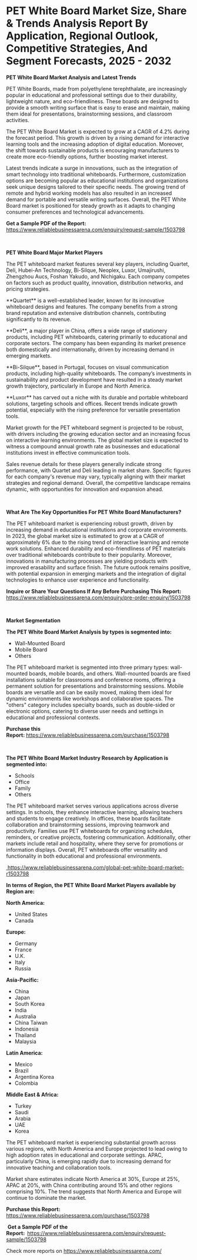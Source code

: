 <p><h1>PET White Board Market Size, Share & Trends Analysis Report By Application, Regional Outlook, Competitive Strategies, And Segment Forecasts, 2025 - 2032</h1></p><p><strong>PET White Board Market Analysis and Latest Trends</strong></p>
<p><p>PET White Boards, made from polyethylene terephthalate, are increasingly popular in educational and professional settings due to their durability, lightweight nature, and eco-friendliness. These boards are designed to provide a smooth writing surface that is easy to erase and maintain, making them ideal for presentations, brainstorming sessions, and classroom activities.</p><p>The PET White Board Market is expected to grow at a CAGR of 4.2% during the forecast period. This growth is driven by a rising demand for interactive learning tools and the increasing adoption of digital education. Moreover, the shift towards sustainable products is encouraging manufacturers to create more eco-friendly options, further boosting market interest. </p><p>Latest trends indicate a surge in innovations, such as the integration of smart technology into traditional whiteboards. Furthermore, customization options are becoming popular as educational institutions and organizations seek unique designs tailored to their specific needs. The growing trend of remote and hybrid working models has also resulted in an increased demand for portable and versatile writing surfaces. Overall, the PET White Board market is positioned for steady growth as it adapts to changing consumer preferences and technological advancements.</p></p>
<p><strong>Get a Sample PDF of the Report:&nbsp;</strong> <a href="https://www.reliablebusinessarena.com/enquiry/request-sample/1503798?utm_campaign=3118&utm_medium=2&utm_source=Github&utm_content=ia&utm_term=23032025&utm_id=pet-white-board">https://www.reliablebusinessarena.com/enquiry/request-sample/1503798</a></p>
<p>&nbsp;</p>
<p><strong>PET White Board Major Market Players</strong></p>
<p><p>The PET whiteboard market features several key players, including Quartet, Deli, Hubei-An Technology, Bi-Silque, Neoplex, Luxor, Umajirushi, Zhengzhou Aucs, Foshan Yakudo, and Nichigaku. Each company competes on factors such as product quality, innovation, distribution networks, and pricing strategies.</p><p>**Quartet** is a well-established leader, known for its innovative whiteboard designs and features. The company benefits from a strong brand reputation and extensive distribution channels, contributing significantly to its revenue.</p><p>**Deli**, a major player in China, offers a wide range of stationery products, including PET whiteboards, catering primarily to educational and corporate sectors. The company has been expanding its market presence both domestically and internationally, driven by increasing demand in emerging markets.</p><p>**Bi-Silque**, based in Portugal, focuses on visual communication products, including high-quality whiteboards. The company’s investments in sustainability and product development have resulted in a steady market growth trajectory, particularly in Europe and North America.</p><p>**Luxor** has carved out a niche with its durable and portable whiteboard solutions, targeting schools and offices. Recent trends indicate growth potential, especially with the rising preference for versatile presentation tools.</p><p>Market growth for the PET whiteboard segment is projected to be robust, with drivers including the growing education sector and an increasing focus on interactive learning environments. The global market size is expected to witness a compound annual growth rate as businesses and educational institutions invest in effective communication tools.</p><p>Sales revenue details for these players generally indicate strong performance, with Quartet and Deli leading in market share. Specific figures for each company's revenue may vary, typically aligning with their market strategies and regional demand. Overall, the competitive landscape remains dynamic, with opportunities for innovation and expansion ahead.</p></p>
<p>&nbsp;</p>
<p><strong>What Are The Key Opportunities For PET White Board Manufacturers?</strong></p>
<p><p>The PET whiteboard market is experiencing robust growth, driven by increasing demand in educational institutions and corporate environments. In 2023, the global market size is estimated to grow at a CAGR of approximately 6% due to the rising trend of interactive learning and remote work solutions. Enhanced durability and eco-friendliness of PET materials over traditional whiteboards contribute to their popularity. Moreover, innovations in manufacturing processes are yielding products with improved erasability and surface finish. The future outlook remains positive, with potential expansion in emerging markets and the integration of digital technologies to enhance user experience and functionality.</p></p>
<p><strong>Inquire or Share Your Questions If Any Before Purchasing This Report:</strong> <a href="https://www.reliablebusinessarena.com/enquiry/pre-order-enquiry/1503798?utm_campaign=3118&utm_medium=2&utm_source=Github&utm_content=ia&utm_term=23032025&utm_id=pet-white-board">https://www.reliablebusinessarena.com/enquiry/pre-order-enquiry/1503798</a></p>
<p>&nbsp;</p>
<p><strong>Market Segmentation</strong></p>
<p><strong>The PET White Board Market Analysis by types is segmented into:</strong></p>
<p><ul><li>Wall-Mounted Board</li><li>Mobile Board</li><li>Others</li></ul></p>
<p><p>The PET whiteboard market is segmented into three primary types: wall-mounted boards, mobile boards, and others. Wall-mounted boards are fixed installations suitable for classrooms and conference rooms, offering a permanent solution for presentations and brainstorming sessions. Mobile boards are versatile and can be easily moved, making them ideal for dynamic environments like workshops and collaborative spaces. The "others" category includes specialty boards, such as double-sided or electronic options, catering to diverse user needs and settings in educational and professional contexts.</p></p>
<p><strong>Purchase this Report:&nbsp;</strong><a href="https://www.reliablebusinessarena.com/purchase/1503798?utm_campaign=3118&utm_medium=2&utm_source=Github&utm_content=ia&utm_term=23032025&utm_id=pet-white-board">https://www.reliablebusinessarena.com/purchase/1503798</a></p>
<p>&nbsp;</p>
<p><strong>The PET White Board Market Industry Research by Application is segmented into:</strong></p>
<p><ul><li>Schools</li><li>Office</li><li>Family</li><li>Others</li></ul></p>
<p><p>The PET whiteboard market serves various applications across diverse settings. In schools, they enhance interactive learning, allowing teachers and students to engage creatively. In offices, these boards facilitate collaboration and brainstorming sessions, improving teamwork and productivity. Families use PET whiteboards for organizing schedules, reminders, or creative projects, fostering communication. Additionally, other markets include retail and hospitality, where they serve for promotions or information displays. Overall, PET whiteboards offer versatility and functionality in both educational and professional environments.</p></p>
<p><a href="https://www.reliablebusinessarena.com/global-pet-white-board-market-r1503798?utm_campaign=3118&utm_medium=2&utm_source=Github&utm_content=ia&utm_term=23032025&utm_id=pet-white-board">&nbsp;https://www.reliablebusinessarena.com/global-pet-white-board-market-r1503798</a></p>
<p><strong>In terms of Region, the PET White Board Market Players available by Region are:</strong></p>
<p>
    <p> <strong> North America: </strong>
        <ul>
            <li>United States</li>
            <li>Canada</li>
        </ul>
        </p> 
    <p> <strong> Europe: </strong>
        <ul>
            <li>Germany</li>
            <li>France</li>
            <li>U.K.</li>
            <li>Italy</li>
            <li>Russia</li>
        </ul>
        </p> 
    <p> <strong> Asia-Pacific: </strong>
        <ul>
            <li>China</li>
            <li>Japan</li>
            <li>South Korea</li>
            <li>India</li>
            <li>Australia</li>
            <li>China Taiwan</li>
            <li>Indonesia</li>
            <li>Thailand</li>
            <li>Malaysia</li>
        </ul>
        </p> 
    <p> <strong> Latin America: </strong>
        <ul>
            <li>Mexico</li>
            <li>Brazil</li>
            <li>Argentina Korea</li>
            <li>Colombia</li>
        </ul>
        </p> 
    <p> <strong> Middle East & Africa: </strong>
        <ul>
            <li>Turkey</li>
            <li>Saudi</li>
            <li>Arabia</li>
            <li>UAE</li>
            <li>Korea</li>
        </ul>
    </p>
    </p>
<p><p>The PET whiteboard market is experiencing substantial growth across various regions, with North America and Europe projected to lead owing to high adoption rates in educational and corporate settings. APAC, particularly China, is emerging rapidly due to increasing demand for innovative teaching and collaboration tools. </p><p>Market share estimates indicate North America at 30%, Europe at 25%, APAC at 20%, with China contributing around 15% and other regions comprising 10%. The trend suggests that North America and Europe will continue to dominate the market.</p></p>
<p><strong>Purchase this Report: </strong><a href="https://www.reliablebusinessarena.com/purchase/1503798?utm_campaign=3118&utm_medium=2&utm_source=Github&utm_content=ia&utm_term=23032025&utm_id=pet-white-board">https://www.reliablebusinessarena.com/purchase/1503798</a></p>
<p>&nbsp;<strong>Get a Sample PDF of the Report:&nbsp;&nbsp;</strong><a href="https://www.reliablebusinessarena.com/enquiry/request-sample/1503798?utm_campaign=3118&utm_medium=2&utm_source=Github&utm_content=ia&utm_term=23032025&utm_id=pet-white-board">https://www.reliablebusinessarena.com/enquiry/request-sample/1503798</a></p>
<p><strong></strong></p>
<p>Check more reports on <a href="https://www.reliablebusinessarena.com/?utm_campaign=3118&utm_medium=2&utm_source=Github&utm_content=ia&utm_term=23032025&utm_id=pet-white-board">https://www.reliablebusinessarena.com/</a></p>